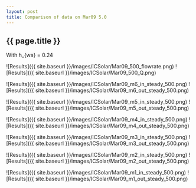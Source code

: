 ```yaml
---
layout: post
title: Comparison of data on Mar09 5.0
---
```

{{ page.title }}
-----------------
With h_{wa} = 0.24

![Results]({{ site.baseurl }}/images/ICSolar/Mar09_500_flowrate.png) ![Results]({{ site.baseurl }}/images/ICSolar/Mar09_500_Q.png)

![Results]({{ site.baseurl }}/images/ICSolar/Mar09_m6_in_steady_500.png) ![Results]({{ site.baseurl }}/images/ICSolar/Mar09_m6_out_steady_500.png)

![Results]({{ site.baseurl }}/images/ICSolar/Mar09_m5_in_steady_500.png) ![Results]({{ site.baseurl }}/images/ICSolar/Mar09_m5_out_steady_500.png)

![Results]({{ site.baseurl }}/images/ICSolar/Mar09_m4_in_steady_500.png) ![Results]({{ site.baseurl }}/images/ICSolar/Mar09_m4_out_steady_500.png)

![Results]({{ site.baseurl }}/images/ICSolar/Mar09_m3_in_steady_500.png) ![Results]({{ site.baseurl }}/images/ICSolar/Mar09_m3_out_steady_500.png)

![Results]({{ site.baseurl }}/images/ICSolar/Mar09_m2_in_steady_500.png) ![Results]({{ site.baseurl }}/images/ICSolar/Mar09_m2_out_steady_500.png)

![Results]({{ site.baseurl }}/images/ICSolar/Mar09_m1_in_steady_500.png) ![Results]({{ site.baseurl }}/images/ICSolar/Mar09_m1_out_steady_500.png)

